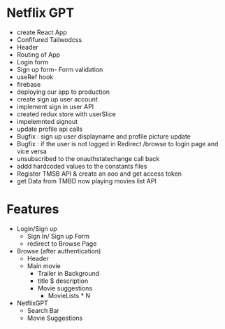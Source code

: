 # Netflix GPT 

- create React App
- Confifured Tailwodcss
- Header
- Routing of App
- Login form
- Sign up form- Form validation 
- useRef hook
- firebase 
- deploying our app to production
- create sign up user account
- implement sign in user API
- created redux store with userSlice
- impelemnted signout
- update profile api calls
- Bugfix : sign up user displayname and profile picture update
- Bugfix : if the user is not logged in Redirect /browse to login page and vice versa
- unsubscribed to the onauthstatechange call back
- addd hardcoded values to the constants files
- Register TMSB API & create an aoo and get access token
- get Data from TMBD now playing movies list API





# Features

- Login/Sign up 
    - Sign In/ Sign up Form
    - redirect to Browse Page
- Browse (after authentication)
    - Header
    - Main movie
        - Trailer in Background
        - title $ description 
        - Movie suggestions
            - MovieLists * N
- NetflixGPT
    - Search Bar
    - Movie Suggestions